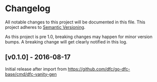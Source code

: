 # Changelog

All notable changes to this project will be documented in this
file.  This project adheres to [Semantic Versioning](http://semver.org/).

As this project is pre 1.0, breaking changes may happen for minor version
bumps.  A breaking change will get clearly notified in this log.

## [v0.1.0] - 2016-08-17

Initial release after import from https://github.com/dfc/go-dfc-base/cmd/dfc-vanity-gen

[Unreleased]: https://github.com/dfc/go/compare/dfc-vanity-gen-v0.1.0...master
